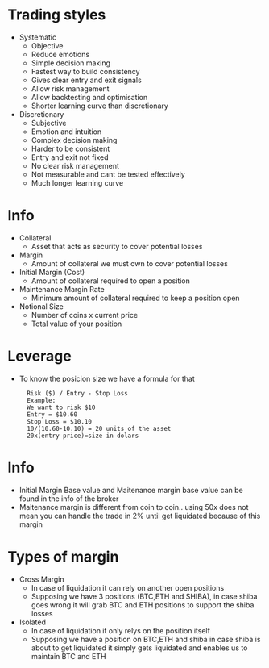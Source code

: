 # Trading styles
- Systematic
  - Objective
  - Reduce emotions
  - Simple decision making
  - Fastest way to build consistency
  - Gives clear entry and exit signals
  - Allow risk management
  - Allow backtesting and optimisation
  - Shorter learning curve than discretionary
- Discretionary
  - Subjective
  - Emotion and intuition
  - Complex decision making
  - Harder to be consistent
  - Entry and exit not fixed
  - No clear risk management
  - Not measurable and cant be tested effectively
  - Much longer learning curve
# Info
- Collateral
  - Asset that acts as security to cover potential losses
- Margin
  - Amount of collateral we must own to cover potential losses
- Initial Margin (Cost)
  - Amount of collateral required to open a position
- Maintenance Margin Rate
  - Minimum amount of collateral required to keep a position open
- Notional Size
  - Number of coins x current price
  - Total value of your position
# Leverage
- To know the posicion size we have a formula for that
  ```
    Risk ($) / Entry - Stop Loss
    Example: 
    We want to risk $10 
    Entry = $10.60
    Stop Loss = $10.10
    10/(10.60-10.10) = 20 units of the asset
    20x(entry price)=size in dolars
  ```
# Info
- Initial Margin Base value and Maitenance margin base value can be found in the info of the broker
- Maitenance margin is different from coin to coin.. using 50x does not mean you can handle the trade in 2% until get liquidated because of this margin
# Types of margin
- Cross Margin
  - In case of liquidation it can rely on another open positions
  - Supposing we have 3 positions (BTC,ETH and SHIBA), in case shiba goes wrong it will grab BTC and ETH positions to support the shiba losses
- Isolated
  - In case of liquidation it only relys on the position itself
  - Supposing we have a position on BTC,ETH and shiba in case shiba is about to get liquidated it simply gets liquidated and enables us to maintain BTC and ETH